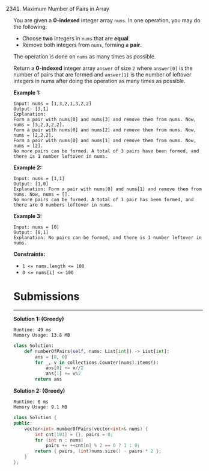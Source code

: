 2341. Maximum Number of Pairs in Array

You are given a **0-indexed** integer array `nums`. In one operation, you may do the following:

* Choose **two** integers in `nums` that are **equal**.
* Remove both integers from `nums`, forming a **pair**.

The operation is done on `nums` as many times as possible.

Return a **0-indexed** integer array `answer` of size `2` where `answer[0]` is the number of pairs that are formed and `answer[1]` is the number of leftover integers in nums after doing the operation as many times as possible.

 

**Example 1:**
```
Input: nums = [1,3,2,1,3,2,2]
Output: [3,1]
Explanation:
Form a pair with nums[0] and nums[3] and remove them from nums. Now, nums = [3,2,3,2,2].
Form a pair with nums[0] and nums[2] and remove them from nums. Now, nums = [2,2,2].
Form a pair with nums[0] and nums[1] and remove them from nums. Now, nums = [2].
No more pairs can be formed. A total of 3 pairs have been formed, and there is 1 number leftover in nums.
```

**Example 2:**
```
Input: nums = [1,1]
Output: [1,0]
Explanation: Form a pair with nums[0] and nums[1] and remove them from nums. Now, nums = [].
No more pairs can be formed. A total of 1 pair has been formed, and there are 0 numbers leftover in nums.
```

**Example 3:**
```
Input: nums = [0]
Output: [0,1]
Explanation: No pairs can be formed, and there is 1 number leftover in nums.
```

**Constraints:**

* `1 <= nums.length <= 100`
* `0 <= nums[i] <= 100`

# Submissions
---
**Solution 1: (Greedy)**
```
Runtime: 49 ms
Memory Usage: 13.8 MB
```
```python
class Solution:
    def numberOfPairs(self, nums: List[int]) -> List[int]:
        ans = [0, 0]
        for _, v in collections.Counter(nums).items():
            ans[0] += v//2
            ans[1] += v%2
        return ans
```

**Solution 2: (Greedy)**
```
Runtime: 0 ms
Memory Usage: 9.1 MB
```
```c++
class Solution {
public:
    vector<int> numberOfPairs(vector<int>& nums) {
        int cnt[101] = {}, pairs = 0;
        for (int n : nums)
            pairs += ++cnt[n] % 2 == 0 ? 1 : 0;
        return { pairs, (int)nums.size() - pairs * 2 };
    }
};
```

